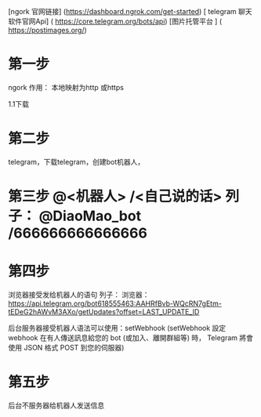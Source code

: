 [ngork 官网链接] (https://dashboard.ngrok.com/get-started)
[ telegram 聊天软件官网Api] ( https://core.telegram.org/bots/api)
[图片托管平台 ]         ( https://postimages.org/)

# 第一步
ngork  作用： 本地映射为http 或https

1.1下载


# 第二步
telegram，下载telegram，创建bot机器人，


# 第三步 @<机器人> /<自己说的话>         列子： @DiaoMao_bot  /666666666666666

# 第四步  
浏览器接受发给机器人的语句
列子： 浏览器： https://api.telegram.org/bot618555463:AAHRfBvb-WQcRN7gEtm-tEDeG2hAWvM3AXo/getUpdates?offset=LAST_UPDATE_ID

后台服务器接受机器人语法可以使用：setWebhook 
(setWebhook 設定 webhook 在有人傳送訊息給您的 bot (或加入、離開群組等) 時， Telegram 將會使用 JSON 格式 POST 到您的伺服器)

# 第五步
后台不服务器给机器人发送信息
